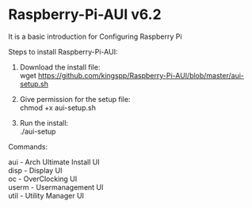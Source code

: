 Raspberry-Pi-AUI v6.2
============

It is a basic introduction for Configuring Raspberry Pi

Steps to install Raspberry-Pi-AUI:

1. Download the install file: <br>
wget https://github.com/kingspp/Raspberry-Pi-AUI/blob/master/aui-setup.sh

2. Give permission for the setup file: <br>
chmod +x aui-setup.sh

3. Run the install: <br>
./aui-setup

Commands:

aui   - Arch Ultimate Install UI <br>
disp  - Display UI <br>
oc    - OverClocking UI <br>
userm - Usermanagement UI <br> 
util  - Utility Manager UI <br>
